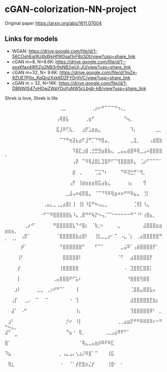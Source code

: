 # cGAN-colorization-NN-project

Original paper https://arxiv.org/abs/1611.07004


## Links for models

* WGAN: https://drive.google.com/file/d/1-56COshEqj9U4ld9sHfW0saI1nFBzSDt/view?usp=share_link
* cGAN m=8, N=9.6K: https://drive.google.com/file/d/1--exxKfax4IRfiZg2NB3r9sNB2wUl-JU/view?usp=share_link
* cGAN m=32, N= 9.6K: https://drive.google.com/file/d/1mZe-9ZUE7P0n_KqQnzXxk6DZFYDrjtVC/view?usp=share_link
* cGAN m = 32, N=16K: https://drive.google.com/file/d/1-DBNWlS47yHOwZWpYDuYuNW5cLbgb-kB/view?usp=share_link

Shrek is love, Shrek is life

⠀⠀⠀⠀⠀⠀⠀⠀⠀⠀⠀⠀⠀⠀⠀⠀⠀⢀⣀⠀⠀⠀⠀⠀⠀⠀⠀⢀⡴⠖⠛⠉⠉⠉⠙⠲⢄⡀⠀⠀⠀⠀⠀⠀⠀⠀⠀⠀⠀⠀⠀⠀⠀
⠀⠀⠀⠀⠀⠀⠀⠀⠀⠀⠀⠀⠀⠀⠀⠀⢠⢿⣿⣧⠀⠀⠀⠀⠀⢀⣶⠋⠀⠀⠀⠀⠀⠀⠀⠀⠀⠙⢦⡀⠀⠀⠀⠀⠀⠀⠀⠀⠀⠀⠀⠀⠀
⠀⠀⠀⠀⠀⠀⠀⠀⠀⠀⠀⠀⠀⠀⠀⠀⣯⣸⠿⢋⢧⡀⠀⠀⣰⡟⣡⣶⣶⣄⠀⠀⠀⠀⠀⠀⠀⠀⠀⠹⡄⠀⠀⠀⠀⠀⠀⣀⡀⠀⠀⠀⠀
⠀⠀⠀⠀⠀⠀⠀⠀⠀⠀⠀⠀⠀⠀⠀⠀⠀⠉⠙⠛⢶⣽⣦⣴⠏⣸⠛⡉⠙⠻⣿⣤⡀⠀⠀⠀⠀⠀⠀⣀⣽⡀⠀⠀⠀⢠⣾⣿⣷⠀⠀⠀⠀
⠀⠀⠀⠀⠀⠀⠀⠀⠀⠀⠀⠀⠀⠀⠀⠀⠀⠀⠀⠀⠀⠹⣿⣏⣰⣿⢀⣚⣛⣻⣶⣿⣷⣄⠀⣀⣤⣤⣾⣿⠿⢿⣀⣠⠴⣿⣿⣿⣿⠂⠀⠀⠀
⠀⠀⠀⠀⠀⠀⠀⠀⠀⠀⠀⠀⠀⠀⠀⠀⠀⠀⠀⠀⠀⢠⡿⠀⠉⠻⢿⣼⣿⣇⣹⣿⠟⠋⠉⢻⣿⣿⣿⡿⣄⠀⢈⡴⠋⠉⠉⠉⠁⠀⠀⠀⠀
⠀⠀⠀⠀⠀⠀⠀⠀⠀⠀⠀⠀⠀⠀⠀⠀⠀⠀⠀⠀⠀⣾⠀⢀⠀⠀⠀⠀⢉⣩⠙⠆⠀⠀⠀⠀⠙⠿⢽⣓⡛⠑⢻⡀⠀⠀⠀⠀⠀⠀⠀⠀⠀
⠀⠀⠀⠀⠀⠀⠀⠀⠀⠀⠀⠀⠀⠀⠀⠀⠀⠀⠀⠀⢠⡟⠀⢸⣾⣶⣶⣶⣿⣯⣴⣷⣄⠀⠀⠀⠀⠀⢰⡄⠀⠀⠀⢻⠀⠀⠀⠀⠀⠀⠀⠀⠀
⠀⠀⠀⠀⠀⠀⠀⠀⠀⠀⠀⠀⠀⠀⠀⠀⠀⠀⠀⣀⣼⢤⠶⢾⡿⣿⣄⠀⠈⠉⠙⠻⠿⢿⣶⠶⠶⠛⠛⠿⣦⣄⠀⢘⡇⠀⠀⠀⠀⠀⠀⠀⠀
⠀⠀⠀⠀⠀⠀⠀⠀⠀⠀⠀⠀⢀⣤⣄⣀⢀⣀⣴⣿⡇⢸⠀⢸⡇⠸⣯⠛⠶⢤⣄⣀⠀⠀⠀⠀⠀⠀⠀⠀⢈⢿⡇⠸⣄⠀⠀⠀⠀⠀⠀⠀⠀
⠀⠀⠀⠀⠀⠀⠀⠀⠀⠀⠀⠐⠋⠉⠻⣿⣿⣿⣿⣿⣧⠸⣄⢀⣿⠛⠛⢷⡝⠲⢤⡈⠉⠑⠒⠒⠒⠒⠒⠛⠉⠘⠃⢰⣿⣦⡀⠀⠀⠀⠀⠀⠀
⠀⠀⠀⠀⠀⠀⢀⡴⠚⠁⠀⠀⠀⠀⠀⠛⣿⣿⣿⣿⣿⣧⠙⠚⣿⡆⠀⠈⢷⡐⠆⠀⠀⠀⠀⣀⠀⠀⠀⠀⠀⠀⠀⣼⣿⣿⣿⣶⣶⣶⣶⣦⡀
⠀⠀⠀⠀⠀⢠⡿⠁⠀⠀⠀⠀⠀⠀⠀⠀⠈⣿⣿⣿⣿⣿⣷⣴⣿⠇⠀⠀⢸⣇⣀⣀⡴⠂⠉⠀⠠⣄⠈⡆⠀⢀⣴⣿⣿⣿⣿⣿⠛⠁⠀⠈⠁
⠀⠀⠀⠀⠀⡾⠁⠀⠀⠀⠀⠀⠀⠀⠀⠀⠀⠙⣿⣿⣿⣿⣿⣿⠋⠀⠀⠀⠋⠉⠁⠀⠀⠀⠀⠀⣀⣬⠿⠁⢠⣾⣿⣿⣿⣿⡟⠁⠀⠀⠀⠀⠀
⠀⠀⠀⠀⢸⠃⠀⠀⠀⠀⠀⠀⠀⠀⠀⠀⠀⠀⣿⣿⣿⣿⣿⠇⠀⠀⠀⠀⠀⠀⠀⠀⠀⠀⠀⠈⠋⠀⠀⣴⣿⣿⣿⣿⣿⡟⠀⠀⠀⠀⠀⠀⠀
⠀⠀⠀⠀⡞⠀⠀⠀⠀⠀⠀⠀⠀⠀⠀⠀⠀⢸⣿⣿⣿⣿⣿⠀⠀⠀⠀⠀⠀⠀⠀⠀⠀⠀⠀⠀⠀⠠⠀⣹⣿⣿⣏⣿⣿⡅⠀⠀⠀⠀⠀⠀⠀
⠀⠀⠀⠀⡇⠀⠀⠀⠀⠀⠀⠀⠀⠀⠀⢀⣤⣿⣿⣿⠟⠋⣥⠆⠀⠀⠀⠀⠀⠀⠀⠀⠀⠀⠀⠀⠀⠀⠘⣿⣿⣿⢻⣿⣿⠀⠀⠀⠀⠀⠀⠀⠀
⠀⠀⠀⣰⠇⠀⠀⠀⠀⠀⣀⣀⠀⢀⡰⠞⠛⠉⠁⠀⠀⠀⢸⠀⠀⠀⠀⠀⠀⠀⠀⠀⠀⠀⠀⠀⠀⠀⠀⢈⣿⣿⣤⣿⣿⣧⡤⠀⠀⠀⠀⠀⠀
⠀⠀⢠⡏⠀⠀⢀⡠⠀⠈⠁⠀⠈⠁⠀⠀⠀⠀⠀⠀⠐⠀⢹⠀⠀⠀⠀⠀⠀⠀⠀⠀⠀⠀⠀⠀⠀⠀⠀⣼⣿⣿⣿⣿⣿⣟⣷⡆⠀⠀⠀⠀⠀
⠀⠀⣼⠁⠀⠠⠋⠀⠀⠀⠀⠀⠀⠀⠀⠀⠀⠀⠀⠀⠀⠀⢸⡄⠀⠀⠀⠀⠀⠀⠀⠀⠀⠀⠀⠀⠀⠀⠀⢹⣿⣿⣿⣿⣿⡿⠃⠀⡀⠀⠀⠀⠀
⠀⣰⠃⠀⠀⠀⠀⠀⠀⠀⠀⠀⠀⠀⠀⠀⠀⠀⠀⡚⠖⠀⠸⡇⠀⠀⠀⠀⠀⠀⠀⠀⠀⠀⠀⢀⢀⣴⣶⡟⠛⠛⠿⠿⠿⠿⠖⠒⠛⠓⠦⣄⡀
⣼⠋⠀⠀⠀⠀⠀⠀⠀⠀⠀⠀⠀⠀⠀⠀⠀⠀⠀⠙⣦⠐⠀⢿⡀⠀⠀⠀⠀⠀⠀⢀⣀⣠⣴⠿⠟⠋⠁⠀⠀⠀⠀⠀⠀⠀⠀⠀⠀⠀⠀⠀⠉
⣿⠁⠀⠀⠀⠀⠀⠀⠀⠀⠀⠀⠀⠀⠀⠀⠀⠀⠀⠀⠀⠀⠀⠈⢿⣄⣀⣤⣶⡾⠿⠟⠿⣏⠀⠀⠀⠀⠀⠀⠀⠀⠀⠀⠀⠀⠀⠀⠀⠀⠀⠀⠀
⠹⣦⠀⠀⠀⠀⠀⠀⠀⠀⠀⠀⠀⠀⠀⠀⠀⡀⢠⣄⣠⡄⢢⣰⡜⠿⣿⠁⠉⠀⠀⠀⢸⣯⠀⠀⠀⠀⠀⠀⠀⠀⠀⠀⠀⠀⠀⠀⠀⠀⠀⠀⠀
⠀⢿⣆⠀⠀⠀⠀⠀⠀⠀⠀⠀⠀⠀⠀⠀⠀⠐⠀⠀⠈⠁⡾⣟⣿⡶⣌⡞⠀⠀⠀⠀⢸⣿⠂⠀⠂⠀⠀⠀⠀⠀⠀⠀⠀⠀⠀⠀
